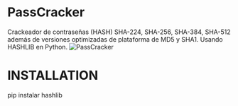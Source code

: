 # PassCracker
Crackeador de contraseñas (HASH) SHA-224, SHA-256, SHA-384, SHA-512 además de versiones optimizadas de plataforma de MD5 y SHA1. Usando HASHLIB en Python.
<img src="https://imgur.com/9a9viBJ" title="PassCracker">
# INSTALLATION
pip instalar hashlib
